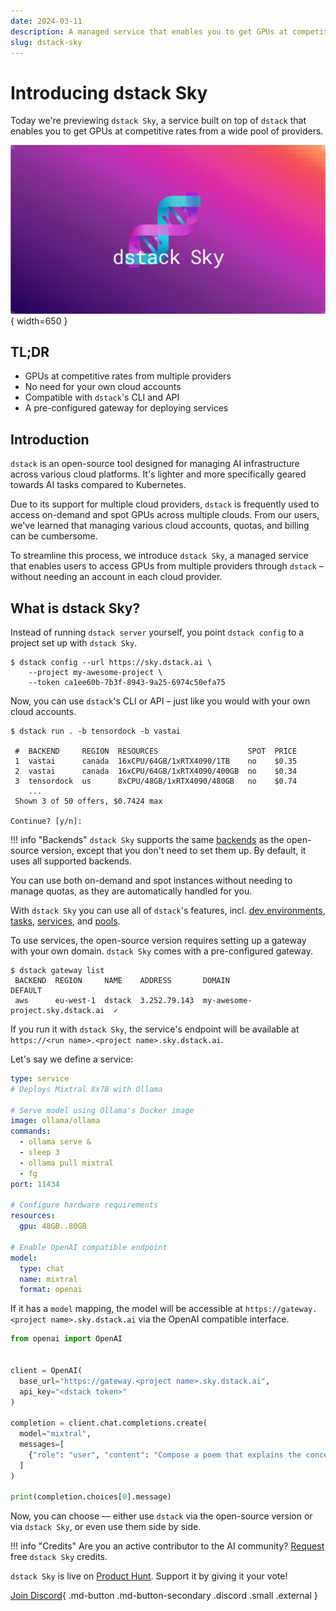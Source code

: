 ```yaml
---
date: 2024-03-11
description: A managed service that enables you to get GPUs at competitive rates from a wide pool of providers. 
slug: dstack-sky
---
```


# Introducing dstack Sky

Today we're previewing `dstack Sky`, a service built on top of 
`dstack` that enables you to get GPUs at competitive rates from a wide pool of providers.

![dstack-sky-banner.png](images/dstack-sky-banner-4.png){ width=650 }

<!-- more -->

## TL;DR

- GPUs at competitive rates from multiple providers
- No need for your own cloud accounts
- Compatible with `dstack`'s CLI and API
- A pre-configured gateway for deploying services

## Introduction

`dstack` is an open-source tool designed for managing AI infrastructure across various cloud platforms. It's lighter and
more specifically geared towards AI tasks compared to Kubernetes.

Due to its support for multiple cloud providers, `dstack` is frequently used to access on-demand and spot GPUs 
across multiple clouds. 
From our users, we've learned that managing various cloud accounts, quotas, and billing can be cumbersome.

To streamline this process, we introduce `dstack Sky`, a managed service that enables users to
access GPUs from multiple providers through `dstack` – without needing an account in each cloud provider. 

## What is dstack Sky?

Instead of running `dstack server` yourself, you point `dstack config` to a project
set up with `dstack Sky`.

<div class="termy">

```shell
$ dstack config --url https://sky.dstack.ai \
    --project my-awesome-project \
    --token ca1ee60b-7b3f-8943-9a25-6974c50efa75
```

</div>

Now, you can use `dstack`'s CLI or API – just like you would with your own cloud accounts.

<div class="termy">

```shell
$ dstack run . -b tensordock -b vastai

 #  BACKEND     REGION  RESOURCES                    SPOT  PRICE 
 1  vastai      canada  16xCPU/64GB/1xRTX4090/1TB    no    $0.35
 2  vastai      canada  16xCPU/64GB/1xRTX4090/400GB  no    $0.34
 3  tensordock  us      8xCPU/48GB/1xRTX4090/480GB   no    $0.74
    ...
 Shown 3 of 50 offers, $0.7424 max

Continue? [y/n]:
```

</div>

!!! info "Backends"
    `dstack Sky` supports the same [backends](../../docs/installation/index.md) as the open-source version, except that you
    don't need to set them up. By default, it uses all supported backends.

You can use both on-demand and spot instances without needing to manage quotas, as they are automatically handled
for you.

With `dstack Sky` you can use all of `dstack`'s features, incl. [dev environments](../../docs/concepts/dev-environments.md), 
[tasks](../../docs/concepts/tasks.md), [services](../../docs/concepts/services.md), and 
[pools](../../docs/concepts/pools.md).

To use services, the open-source version requires setting up a gateway with your own domain. 
`dstack Sky` comes with a pre-configured gateway.

<div class="termy">

```shell
$ dstack gateway list
 BACKEND  REGION     NAME    ADDRESS       DOMAIN                            DEFAULT
 aws      eu-west-1  dstack  3.252.79.143  my-awesome-project.sky.dstack.ai  ✓
```

</div>

If you run it with `dstack Sky`, the service's endpoint will be available at
`https://<run name>.<project name>.sky.dstack.ai`.

Let's say we define a service:

<div editor-title="serve.dstack.yml"> 

```yaml
type: service
# Deploys Mixtral 8x7B with Ollama

# Serve model using Ollama's Docker image
image: ollama/ollama
commands:
  - ollama serve &
  - sleep 3
  - ollama pull mixtral
  - fg
port: 11434

# Configure hardware requirements
resources:
  gpu: 48GB..80GB

# Enable OpenAI compatible endpoint
model:
  type: chat
  name: mixtral
  format: openai
```
</div>

If it has a `model` mapping, the model will be accessible
at `https://gateway.<project name>.sky.dstack.ai` via the OpenAI compatible interface.

```python
from openai import OpenAI


client = OpenAI(
  base_url="https://gateway.<project name>.sky.dstack.ai",
  api_key="<dstack token>"
)

completion = client.chat.completions.create(
  model="mixtral",
  messages=[
    {"role": "user", "content": "Compose a poem that explains the concept of recursion in programming."}
  ]
)

print(completion.choices[0].message)
```

Now, you can choose &mdash; either use `dstack` via the open-source version or via `dstack Sky`, 
or even use them side by side.

!!! info "Credits"
    Are you an active contributor to the AI community? [Request](https://tally.so/r/3xYlYG) free `dstack Sky` credits.

[//]: # (Need help, have questions, or simply want to stay updated? )

`dstack Sky`  is live on [Product Hunt](https://www.producthunt.com/posts/dstack-sky). Support it by giving it your vote!

[Join Discord](https://discord.gg/u8SmfwPpMd){ .md-button .md-button-secondary .discord .small .external }